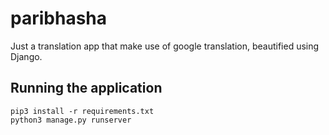 # paribhasha

Just a translation app that make use of google translation, beautified using Django.

## Running the application

```shell
pip3 install -r requirements.txt
python3 manage.py runserver
```
